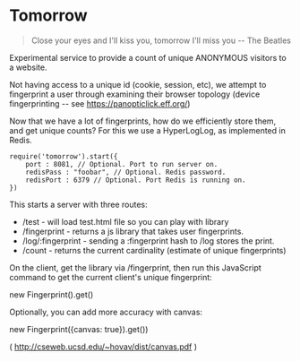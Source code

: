 Tomorrow
========

> Close your eyes and I'll kiss you, tomorrow I'll miss you -- The Beatles

Experimental service to provide a count of unique ANONYMOUS visitors to a website.

Not having access to a unique id (cookie, session, etc), we attempt to fingerprint a user through examining their browser topology (device fingerprinting -- see https://panopticlick.eff.org/)

Now that we have a lot of fingerprints, how do we efficiently store them, and get unique counts? For this we use a HyperLogLog, as implemented in Redis.

```
require('tomorrow').start({
	port : 8081, // Optional. Port to run server on.
	redisPass : "foobar", // Optional. Redis password.
	redisPort : 6379 // Optional. Port Redis is running on.
})
```

This starts a server with three routes:

* /test - will load test.html file so you can play with library
* /fingerprint - returns a js library that takes user fingerprints.
* /log/:fingerprint - sending a :fingerprint hash to /log stores the print.
* /count - returns the current cardinality (estimate of unique fingerprints)

On the client, get the library via /fingerprint, then run this JavaScript command to get the current client's unique fingerprint: 

new Fingerprint().get()

Optionally, you can add more accuracy with canvas:

new Fingerprint({canvas: true}).get())

( http://cseweb.ucsd.edu/~hovav/dist/canvas.pdf )


